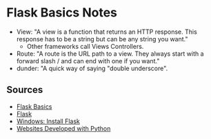 # Flask Basics Notes


- View: "A view is a function that returns an HTTP response. This response has to be a string but can be any string you want."
  - Other frameworks call Views Controllers.
- Route: "A route is the URL path to a view. They always start with a forward slash / and can end with one if you want."
- dunder: "A quick way of saying "double underscore".







## Sources

- [Flask Basics](https://teamtreehouse.com/library/flask-basics)
- [Flask](http://flask.pocoo.org/)
- [Windows: Install Flask](https://teamtreehouse.com/library/setting-up-a-local-python-environment-windows)
- [Websites Developed with Python](https://www.quora.com/What-are-some-websites-developed-using-Python)

